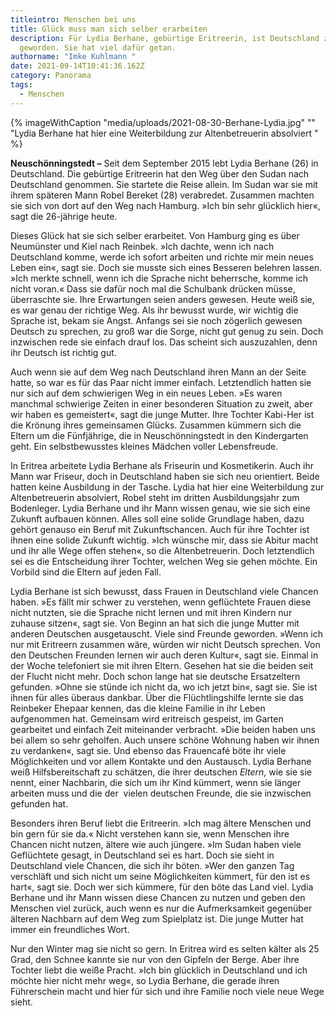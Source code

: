 ```yaml
---
titleintro: Menschen bei uns
title: Glück muss man sich selber erarbeiten
description: Für Lydia Berhane, gebürtige Eritreerin, ist Deutschland zur Heimat
  geworden. Sie hat viel dafür getan.
authorname: "Imke Kuhlmann "
date: 2021-09-14T10:41:36.162Z
category: Panorama
tags:
  - Menschen
---
```



{% imageWithCaption "media/uploads/2021-08-30-Berhane-Lydia.jpg" "" "Lydia Berhane hat hier eine Weiterbildung zur Altenbetreuerin absolviert   " %}

**Neuschönningstedt –** Seit dem September 2015 lebt Lydia Berhane (26) in Deutschland. Die gebürtige Eritreerin hat den Weg über den Sudan nach Deutschland genommen. Sie startete die Reise allein. Im Sudan war sie mit ihrem späteren Mann Robel Bereket (28) verabredet. Zusammen machten sie sich von dort auf den Weg nach Hamburg. »Ich bin sehr glücklich hier«, sagt die 26-jährige heute.

Dieses Glück hat sie sich selber erarbeitet. Von Hamburg ging es über Neumünster und Kiel nach Reinbek. »Ich dachte, wenn ich nach Deutschland komme, werde ich sofort arbeiten und richte mir mein neues Leben ein«, sagt sie. Doch sie musste sich eines Besseren belehren lassen. »Ich merkte schnell, wenn ich die Sprache nicht beherrsche, komme ich nicht voran.« Dass sie dafür noch mal die Schulbank drücken müsse, überraschte sie. Ihre Erwartungen seien anders gewesen. Heute weiß sie, es war genau der richtige Weg. Als ihr bewusst wurde, wir wichtig die Sprache ist, bekam sie Angst. Anfangs sei sie noch zögerlich gewesen Deutsch zu sprechen, zu groß war die Sorge, nicht gut genug zu sein. Doch inzwischen rede sie einfach drauf los. Das scheint sich auszuzahlen, denn ihr Deutsch ist richtig gut. 

Auch wenn sie auf dem Weg nach Deutschland ihren Mann an der Seite hatte, so war es für das Paar nicht immer einfach. Letztendlich hatten sie nur sich auf dem schwierigen Weg in ein neues Leben. »Es waren manchmal schwierige Zeiten in einer besonderen Situation zu zweit, aber wir haben es gemeistert«, sagt die junge Mutter. Ihre Tochter Kabi-Her ist die Krönung ihres gemeinsamen Glücks. Zusammen kümmern sich die Eltern um die Fünfjährige, die in Neuschönningstedt in den Kindergarten geht. Ein selbstbewusstes kleines Mädchen voller Lebensfreude. 

In Eritrea arbeitete Lydia Berhane als Friseurin und Kosmetikerin. Auch ihr Mann war Friseur, doch in Deutschland haben sie sich neu orientiert. Beide hatten keine Ausbildung in der Tasche. Lydia hat hier eine Weiterbildung zur Altenbetreuerin absolviert, Robel steht im dritten Ausbildungsjahr zum Bodenleger. Lydia Berhane und ihr Mann wissen genau, wie sie sich eine Zukunft aufbauen können. Alles soll eine solide Grundlage haben, dazu gehört genauso ein Beruf mit Zukunftschancen. Auch für ihre Tochter ist ihnen eine solide Zukunft wichtig. »Ich wünsche mir, dass sie Abitur macht und ihr alle Wege offen stehen«, so die Altenbetreuerin. Doch letztendlich sei es die Entscheidung ihrer Tochter, welchen Weg sie gehen möchte. Ein Vorbild sind die Eltern auf jeden Fall. 

Lydia Berhane ist sich bewusst, dass Frauen in Deutschland viele Chancen haben. »Es fällt mir schwer zu verstehen, wenn geflüchtete Frauen diese nicht nutzten, sie die Sprache nicht lernen und mit ihren Kindern nur zuhause sitzen«, sagt sie. Von Beginn an hat sich die junge Mutter mit anderen Deutschen ausgetauscht. Viele sind Freunde geworden. »Wenn ich nur mit Eritreern zusammen wäre, würden wir nicht Deutsch sprechen. Von den Deutschen Freunden lernen wir auch deren Kultur«, sagt sie. Einmal in der Woche telefoniert sie mit ihren Eltern. Gesehen hat sie die beiden seit der Flucht nicht mehr. Doch schon lange hat sie deutsche Ersatzeltern gefunden. »Ohne sie stünde ich nicht da, wo ich jetzt bin«, sagt sie. Sie ist ihnen für alles überaus dankbar. Über die Flüchtlingshilfe lernte sie das Reinbeker Ehepaar kennen, das die kleine Familie in ihr Leben aufgenommen hat. Gemeinsam wird eritreisch gespeist, im Garten gearbeitet und einfach Zeit miteinander verbracht. »Die beiden haben uns bei allem so sehr geholfen. Auch unsere schöne Wohnung haben wir ihnen zu verdanken«, sagt sie. Und ebenso das Frauencafé böte ihr viele Möglichkeiten und vor allem Kontakte und den Austausch. Lydia Berhane weiß Hilfsbereitschaft zu schätzen, die ihrer deutschen *Eltern*, wie sie sie nennt, einer Nachbarin, die sich um ihr Kind kümmert, wenn sie länger arbeiten muss und die der  vielen deutschen Freunde, die sie inzwischen gefunden hat. 

Besonders ihren Beruf liebt die Eritreerin. »Ich mag ältere Menschen und bin gern für sie da.« Nicht verstehen kann sie, wenn Menschen ihre Chancen nicht nutzen, ältere wie auch jüngere. »Im Sudan haben viele Geflüchtete gesagt, in Deutschland sei es hart. Doch sie sieht in Deutschland viele Chancen, die sich ihr böten. »Wer den ganzen Tag verschläft und sich nicht um seine Möglichkeiten kümmert, für den ist es hart«, sagt sie. Doch wer sich kümmere, für den böte das Land viel. Lydia Berhane und ihr Mann wissen diese Chancen zu nutzen und geben den Menschen viel zurück, auch wenn es nur die Aufmerksamkeit gegenüber älteren Nachbarn auf dem Weg zum Spielplatz ist. Die junge Mutter hat immer ein freundliches Wort.

Nur den Winter mag sie nicht so gern. In Eritrea wird es selten kälter als 25 Grad, den Schnee kannte sie nur von den Gipfeln der Berge. Aber ihre Tochter liebt die weiße Pracht. »Ich bin glücklich in Deutschland und ich möchte hier nicht mehr weg«, so Lydia Berhane, die gerade ihren Führerschein macht und hier für sich und ihre Familie noch viele neue Wege sieht.